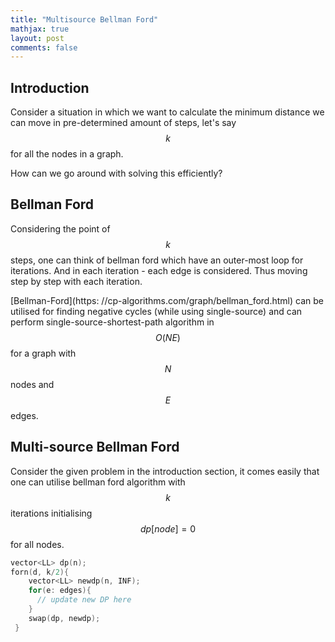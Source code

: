 ```yaml
---
title: "Multisource Bellman Ford"
mathjax: true
layout: post
comments: false
---
```


## Introduction

Consider a situation in which we want to calculate the minimum distance we can
move in pre-determined amount of steps, let's say $$k$$ for all the nodes in a
graph. 

How can we go around with solving this efficiently?

## Bellman Ford

Considering the point of $$k$$ steps, one can think of bellman ford which have
an outer-most loop for iterations. And in each iteration - each edge is
considered. Thus moving step by step with each iteration.

[Bellman-Ford](https:
//cp-algorithms.com/graph/bellman_ford.html) can be utilised for finding
negative cycles (while using single-source) and can perform
single-source-shortest-path algorithm in $$O(NE)$$ for a graph with $$N$$ nodes
and $$E$$ edges.

## Multi-source Bellman Ford

Consider the given problem in the introduction section, it comes easily that one
can utilise bellman ford algorithm with $$k$$ iterations initialising $$dp[node]
= 0$$ for all nodes.

```cpp
vector<LL> dp(n);
forn(d, k/2){
    vector<LL> newdp(n, INF);
    for(e: edges){
      // update new DP here 
    }
    swap(dp, newdp);
 }
```
